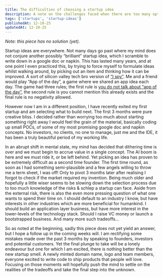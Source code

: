 ```yaml
---
title: The difficulties of choosing a startup idea
description: A note on the challenges faced when there are too many options.
tags: ['startups', 'startup-ideas']
publishedAt: 12-10-25
updatedAt: 12-10-25
---
```


_Note: this piece has no solution (yet)._

Startup ideas are everywhere. Not many days go past where my mind does not
conjure another possibly “brilliant” startup idea, which I scramble to write
down in a google doc or napkin. This has lasted many years, and at one point I
even practiced this, by trying to force myself to formulate ideas whilst walking
around, by picking out an item and thinking how it can be improved. A sort of
silicon valley tech bro version of
[“I spy”](https://en.wikipedia.org/wiki/I_spy). Me and a friend would play “App
of the day”, a game where we shared an app idea each day. The game had three
rules; the first rule is
[you do not talk about “app of the day”](https://en.wikipedia.org/wiki/Fight_Club),
the second rule is you cannot mention this already exists and the final rule is
no negativity allowed.

However now I am in a different position, I have recently exited my first
startup and am selecting what to build next. The first 3 months were pure
creative bliss. I decided rather than worrying too much about starting something
right away I would feel the grain of the material, basically coding up small
POCs, of some of my most promising google doc and napkin concepts. No investors,
no clients, no one to manage, just me and the IDE, it has been a truly beautiful
period of my working life.

In an abrupt shift in mental state, my mind has decided that dithering time is
over and we must begin to accrue value in a single concept. The AI boom is here
and we must ride it, or be left behind. Yet picking an idea has proven to be
extremely difficult as a second time founder. The first time round, as soon as I
had something semi-plausible and a few angels willing to throw me a term sheet,
I was off! Only to pivot 3 months later after realising I forgot to check if the
market required my invention. Being much older and hopefully a little wiser
seems to be slowing down the selection process due to too much knowledge of the
risks & schlep a startup can face. Aside from the external risk, there is also
the even more pressing question of what one wants to spend their time on. I
should default to an industry I know, but have interests in other industries
which are more beneficial for humankind. I should build an application layer
business, but have more interest in the lower-levels of the technology stack.
Should I raise VC money or launch a bootstrapped business. And many more such
tradeoffs…

So as noted at the beginning, sadly this piece does not yet yield an answer, but
I hope a follow up in the coming weeks will. I am rectifying some mistakes made
over the past 3 months by speaking to founders, investors and potential
customers. Yet the final plunge to take will be a lonely endeavour but one for
which I am excited, there is nothing better than the new startup smell. A newly
minted domain name, logo and team members, everyone excited to write code to
ship products that people will love. Focusing on those moments will hopefully
push the mind to settle on the realities of the tradeoffs and take the final
step into the unknown.
